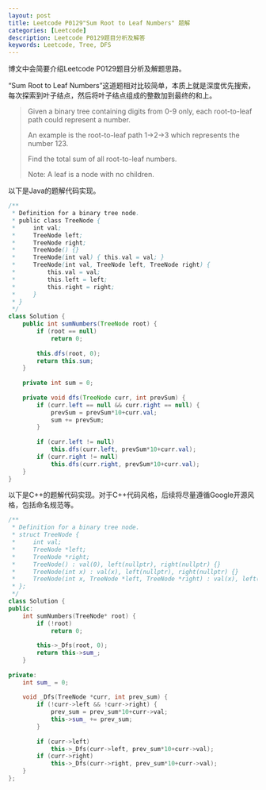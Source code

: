 ```yaml
---
layout: post
title: Leetcode P0129"Sum Root to Leaf Numbers" 题解
categories: [Leetcode]
description: Leetcode P0129题目分析及解答
keywords: Leetcode, Tree, DFS
---
```


博文中会简要介绍Leetcode P0129题目分析及解题思路。

“Sum Root to Leaf Numbers”这道题相对比较简单，本质上就是深度优先搜索，每次探索到叶子结点，然后将叶子结点组成的整数加到最终的和上。

> Given a binary tree containing digits from 0-9 only, each root-to-leaf path could represent a number.
> 
> An example is the root-to-leaf path 1->2->3 which represents the number 123.
> 
> Find the total sum of all root-to-leaf numbers.
> 
> Note: A leaf is a node with no children.

以下是Java的题解代码实现。
```java
/**
 * Definition for a binary tree node.
 * public class TreeNode {
 *     int val;
 *     TreeNode left;
 *     TreeNode right;
 *     TreeNode() {}
 *     TreeNode(int val) { this.val = val; }
 *     TreeNode(int val, TreeNode left, TreeNode right) {
 *         this.val = val;
 *         this.left = left;
 *         this.right = right;
 *     }
 * }
 */
class Solution {
    public int sumNumbers(TreeNode root) {
        if (root == null)
            return 0;
        
        this.dfs(root, 0);
        return this.sum;
    }
    
    private int sum = 0;
    
    private void dfs(TreeNode curr, int prevSum) {
        if (curr.left == null && curr.right == null) {
            prevSum = prevSum*10+curr.val;
            sum += prevSum;
        }
        
        if (curr.left != null)
            this.dfs(curr.left, prevSum*10+curr.val);
        if (curr.right != null)
            this.dfs(curr.right, prevSum*10+curr.val);
    }
}
```

以下是C++的题解代码实现。对于C++代码风格，后续将尽量遵循Google开源风格，包括命名规范等。
```cpp
/**
 * Definition for a binary tree node.
 * struct TreeNode {
 *     int val;
 *     TreeNode *left;
 *     TreeNode *right;
 *     TreeNode() : val(0), left(nullptr), right(nullptr) {}
 *     TreeNode(int x) : val(x), left(nullptr), right(nullptr) {}
 *     TreeNode(int x, TreeNode *left, TreeNode *right) : val(x), left(left), right(right) {}
 * };
 */
class Solution {
public:
    int sumNumbers(TreeNode* root) {
        if (!root)
            return 0;
        
        this->_Dfs(root, 0);
        return this->sum_;
    }
    
private:
    int sum_ = 0;
    
    void _Dfs(TreeNode *curr, int prev_sum) {
        if (!curr->left && !curr->right) {
            prev_sum = prev_sum*10+curr->val;
            this->sum_ += prev_sum;
        }
        
        if (curr->left)
            this->_Dfs(curr->left, prev_sum*10+curr->val);
        if (curr->right)
            this->_Dfs(curr->right, prev_sum*10+curr->val);
    }
};
```
